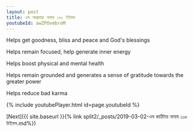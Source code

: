 ```yaml
---
layout: post
title: ওম আশ্রমায়া নামায ১০৮ টাইমস
youtubeId: awZPOvmbroM
---
```

 
 
Helps get goodness, bliss and peace and God's blessings
 
Helps remain focused, help generate inner energy 
 
Helps boost physical and mental health 
 
Helps remain grounded and generates a sense of gratitude towards the greater power 
 
Helps reduce bad karma
 
 
 
 


{% include youtubePlayer.html id=page.youtubeId %}
 
[Next]({{ site.baseurl }}{% link  split2/_posts/2019-03-02-ওম কাঠিটায় নামায ১০৮ টাইমস.md%})
 
